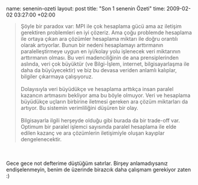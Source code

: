 name: senenin-ozeti
layout: post
title: "Son 1 senenin Özeti"
time: 2009-02-02 03:27:00 +02:00

<blockquote>Şöyle bir paradox var: MPI ile çok hesaplama gücü ama az iletişim gerektiren problemleri en iyi çözeriz. Ama çoğu problemde hesaplama ile ortaya çıkan ara çözümler hesaplama miktarı ile doğru orantılı olarak artıyorlar. Bunun bir nedeni hesaplamayı arttırmanın paralelleştirmeye uygun en iyi/kolay yolu işlenecek veri miktarının arttırmanın olması. Bu veri madenciliğinin de ana prensiplerinden aslında, veri çok büyüktür (ve Bilgi-İşlem, internet, bilgisayarlaşma ile daha da büyüyecektir) ve biz bu devasa veriden anlamlı kalıplar, bilgiler çıkarmaya çalışıyoruz.<br /><br />Dolayısıyla veri büyüdükçe ve hesaplama arttıkça insan paralel kazancın artmasını bekliyor ama bu böyle olmuyor. Veri ve hesaplama büyüdükçe uçların birbirine iletmesi gereken ara çözüm miktarları da artıyor. Bu sistemin verimliliğini düşüren bir olay.<br /><br />Bilgisayarla ilgili herşeyde olduğu gibi burada da bir trade-off var. Optimum bir paralel işlemci sayısında paralel hesaplama ile elde edilen kazanç ve ara çözümlerin iletişimiyle oluşan kayıplar dengelenecektir.</blockquote><br /><br />Gece gece not defterime düştüğüm satırlar. Birşey anlamadıysanız endişelenmeyin, benim de üzerinde birazcık daha çalışmam gerekiyor zaten :)

